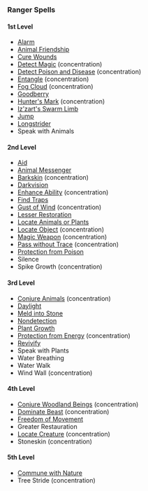 ### Ranger Spells
<!-- Since Rangers don't have ritual casting, ritual spells are not marked as such. -->

#### 1st Level

- [Alarm](#Alarm_alarm)
- [Animal Friendship](#Animal_Friendship_animal_friendship)
- [Cure Wounds](#Cure_Wounds_cure_wounds)
- [Detect Magic](#Detect_Magic_detect_magic) (concentration)
- [Detect Poison and Disease](#Detect_Poison_and_Disease_detect_poison_and_disease) (concentration)
- [Entangle](#Entangle_entangle) (concentration)
- [Fog Cloud](#Fog_Cloud_fog_cloud) (concentration)
- [Goodberry](#Goodberry_goodberry)
- [Hunter's Mark](#Hunters_Mark_hunters_mark) (concentration)
- [Iz’zart's Swarm Limb](#Izzarts_Swarm_Limb_izzarts_swarm_limb)
- [Jump](#Jump_jump)
- [Longstrider](#Longstrider_longstrider)
- Speak with Animals

#### 2nd Level

- [Aid](#Aid_aid)
- [Animal Messenger](#Animal_Messenger_animal_messenger)
- [Barkskin](#Barkskin_barkskin) (concentration)
- [Darkvision](#Darkvision_darkvision)
- [Enhance Ability](#Enhance_Ability_enhance_ability) (concentration)
- [Find Traps](#Find_Traps_find_traps)
- [Gust of Wind](#Gust_of_Wind_gust_of_wind) (concentration)
- [Lesser Restoration](#Lesser_Restoration_lesser_restoration)
- [Locate Animals or Plants](#Locate_Animals_or_Plants_locate_animals_or_plants)
- [Locate Object](#Locate_Object_locate_object) (concentration)
- [Magic Weapon](#Magic_Weapon_magic_weapon) (concentration)
- [Pass without Trace](#Pass_without_Trace_pass_without_trace) (concentration)
- [Protection from Poison](#Protection_from_Poison_protection_from_poison)
- Silence
- Spike Growth (concentration)

#### 3rd Level

- [Conjure Animals](#Conjure_Animals_conjure_animals) (concentration)
- [Daylight](#Daylight_daylight)
- [Meld into Stone](#Meld_into_Stone_meld_into_stone)
- [Nondetection](#Nondetection_nondetection)
- [Plant Growth](#Plant_Growth_plant_growth)
- [Protection from Energy](#Protection_from_Energy_protection_from_energy) (concentration)
- [Revivify](#Revivify_revivify)
- Speak with Plants
- Water Breathing
- Water Walk
- Wind Wall (concentration)

#### 4th Level

- [Conjure Woodland Beings](#Conjure_Woodland_Beings_conjure_woodland_beings) (concentration)
- [Dominate Beast](#Dominate_Beast_dominate_beast) (concentration)
- [Freedom of Movement](#Freedom_of_Movement_freedom_of_movement)
- Greater Restauration
- [Locate Creature](#Locate_Creature_locate_creature) (concentration)
- Stoneskin (concentration)

#### 5th Level

- [Commune with Nature](#Commune_with_Nature_commune_with_nature)
- Tree Stride (concentration)
